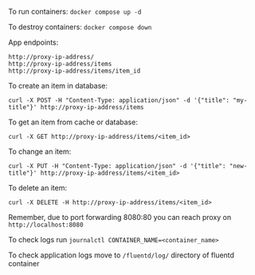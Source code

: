 To run containers: ```docker compose up -d```

To destroy containers: ```docker compose down```

App endpoints:

```
http://proxy-ip-address/
http://proxy-ip-address/items
http://proxy-ip-address/items/item_id
```

To create an item in database:

```curl -X POST -H "Content-Type: application/json" -d '{"title": "my-title"}' http://proxy-ip-address/items```

To get an item from cache or database:

```curl -X GET http://proxy-ip-address/items/<item_id>```

To change an item:

```curl -X PUT -H "Content-Type: application/json" -d '{"title": "new-title"}' http://proxy-ip-address/items/<item_id>```

To delete an item:

```curl -X DELETE -H http://proxy-ip-address/items/<item_id>```

Remember, due to port forwarding 8080:80 you can reach proxy on ```http://localhost:8080```

To check logs run ```journalctl CONTAINER_NAME=<container_name>```

To check application logs move to ```/fluentd/log/``` directory of fluentd container
